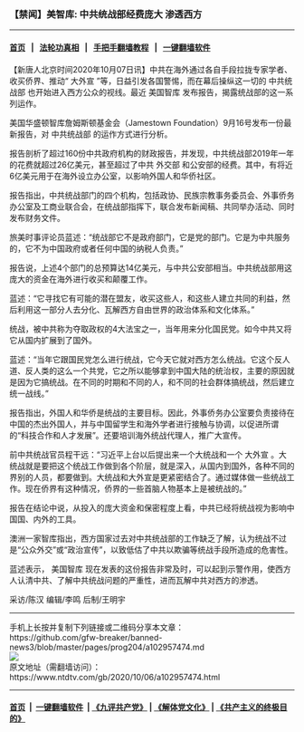 ### 【禁闻】美智库: 中共统战部经费庞大 渗透西方
------------------------

#### [首页](https://github.com/gfw-breaker/banned-news3/blob/master/README.md) &nbsp;&nbsp;|&nbsp;&nbsp; [法轮功真相](https://github.com/begood0513/basic/blob/master/README.md)  &nbsp;&nbsp;|&nbsp;&nbsp; [手把手翻墙教程](https://github.com/gfw-breaker/guides/wiki)  &nbsp;&nbsp;|&nbsp;&nbsp; [一键翻墙软件](https://github.com/gfw-breaker/nogfw/blob/master/README.md)  



<div><div class="post_content" itemprop="articleBody">
 <p>
  【新唐人北京时间2020年10月07日讯】中共在海外通过各自手段拉拢专家学者、收买侨界、推动“
  <ok href="https://www.ntdtv.com/gb/大外宣.htm">
   大外宣
  </ok>
  ”等，日益引发各国警惕，而在幕后操纵这一切的
  <ok href="https://www.ntdtv.com/gb/中共统战部.htm">
   中共统战部
  </ok>
  也开始进入西方公众的视线。最近
  <ok href="https://www.ntdtv.com/gb/美国智库.htm">
   美国智库
  </ok>
  发布报告，揭露统战部的这一系列运作。
 </p>
 <p>
  美国华盛顿智库詹姆斯顿基金会（Jamestown Foundation）9月16号发布一份最新报告，对
  <ok href="https://www.ntdtv.com/gb/中共统战部.htm">
   中共统战部
  </ok>
  的运作方式进行分析。
 </p>
 <p>
  报告剖析了超过160份中共政府机构的财政报告，并发现，中共统战部2019年一年的花费就超过26亿美元，甚至超过了中共
  <ok href="https://www.ntdtv.com/gb/外交部.htm">
   外交部
  </ok>
  和公安部的经费。其中，有将近6亿美元用于在海外设立办公室，以影响外国人和华侨社区。
 </p>
 <p>
  报告指出，中共统战部门的四个机构，包括政协、民族宗教事务委员会、外事侨务办公室及工商业联合会，在统战部指挥下，联合发布新闻稿、共同举办活动、同时发布财务文件。
 </p>
 <p>
  旅美时事评论员蓝述：“统战部它不是政府部门，它是党的部门。它是为中共服务的，它不为中国政府或者任何中国的纳税人负责。”
 </p>
 <p>
  报告说，上述4个部门的总预算达14亿美元，与中共公安部相当。中共统战部用这庞大的资金在海外进行收买和颠覆工作。
 </p>
 <p>
  蓝述：“它寻找它有可能的潜在盟友，收买这些人，和这些人建立共同的利益，然后利用这一部分人去分化、瓦解西方自由世界的政治体系和文化体系。”
 </p>
 <p>
  统战，被中共称为夺取政权的4大法宝之一，当年用来分化国民党。如今中共又将它从国内扩展到了国外。
 </p>
 <p>
  蓝述：“当年它跟国民党怎么进行统战，它今天它就对西方怎么统战。它这个反人道、反人类的这么一个共党，它之所以能够拿到中国大陆的统治权，主要的原因就是因为它搞统战。在不同的时期和不同的人，和不同的社会群体搞统战，然后建立统一战线。”
 </p>
 <p>
  报告指出，外国人和华侨是统战的主要目标。因此，外事侨务办公室要负责接待在中国的杰出外国人，并与中国留学生和海外学者进行接触与协调，以促进所谓的“科技合作和人才发展”。还要培训海外统战代理人，推广大宣传。
 </p>
 <p>
  前中共统战官员程干远：“习近平上台以后提出来一个大统战和一个
  <ok href="https://www.ntdtv.com/gb/大外宣.htm">
   大外宣
  </ok>
  。大统战就是要把这个统战工作做到各个阶层，就是深入，从国内到国外，各种不同的界别的人员，都要做到。大统战和大外宣是更紧密结合了。通过媒体做一些统战工作。现在侨界有这种情况，侨界的一些首脑人物基本上是被统战的。”
 </p>
 <p>
  报告在结论中说，从投入的庞大资金和保密程度上看，中共已经将统战视为影响中国国、内外的工具。
 </p>
 <p>
  澳洲一家智库指出，西方国家过去对中共统战部的工作缺乏了解，认为统战不过是“公众外交”或“政治宣传”，以致低估了中共以欺骗等统战手段所造成的危害性。
 </p>
 <p>
  蓝述表示，
  <ok href="https://www.ntdtv.com/gb/美国智库.htm">
   美国智库
  </ok>
  现在发表的这份报告非常及时，可以起到示警作用，使西方人认清中共、了解中共统战问题的严重性，进而瓦解中共对西方的渗透。
 </p>
 <p>
  采访/陈汉 编辑/李鸣 后制/王明宇
 </p>
 <div class="single_ad">
 </div>
</div>
</div>
<hr/>
手机上长按并复制下列链接或二维码分享本文章：<br/>
https://github.com/gfw-breaker/banned-news3/blob/master/pages/prog204/a102957474.md <br/>
<a href='https://github.com/gfw-breaker/banned-news3/blob/master/pages/prog204/a102957474.md'><img src='https://github.com/gfw-breaker/banned-news3/blob/master/pages/prog204/a102957474.md.png'/></a> <br/>
原文地址（需翻墙访问）：https://www.ntdtv.com/gb/2020/10/06/a102957474.html


------------------------
#### [首页](https://github.com/gfw-breaker/banned-news3/blob/master/README.md) &nbsp;|&nbsp; [一键翻墙软件](https://github.com/gfw-breaker/nogfw/blob/master/README.md) &nbsp;| [《九评共产党》](https://github.com/gfw-breaker/9ping.md/blob/master/README.md#九评之一评共产党是什么) | [《解体党文化》](https://github.com/gfw-breaker/jtdwh.md/blob/master/README.md) | [《共产主义的终极目的》](https://github.com/gfw-breaker/gczydzjmd.md/blob/master/README.md)


<img src='http://gfw-breaker.win/banned-news3/pages/prog204/a102957474.md' width='0px' height='0px'/>